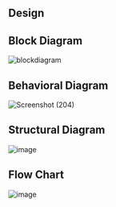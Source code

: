 ## Design
## Block Diagram
![blockdiagram](https://user-images.githubusercontent.com/102669391/164991582-5356635e-df6e-4a0f-9260-a12ff94191a8.jpg)

## Behavioral Diagram
 ![Screenshot (204)](https://user-images.githubusercontent.com/102669391/164991413-4d777d76-9140-4e3e-a90e-0c185822fee8.png)

## Structural Diagram
![image](https://user-images.githubusercontent.com/102669391/164991461-7c9f4267-a7e9-4a48-ad9a-9cc607525a3a.png)

## Flow Chart
![image](https://user-images.githubusercontent.com/102669391/164991511-7727399c-3aae-4ac9-a47f-3136c1014cab.png)


